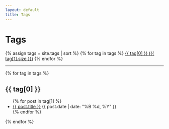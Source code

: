 ```yaml
---
layout: default
title: Tags
---
```


<div class="container">
  <h1 class="main-title">Tags</h1>
  <div class="tags-cloud">
    {% assign tags = site.tags | sort %}
    {% for tag in tags %}
      <a href="#{{ tag[0] | slugify }}" class="tag">{{ tag[0] }} <span class="tag-count">({{ tag[1].size }})</span></a>
    {% endfor %}
  </div>
  <hr>
  {% for tag in tags %}
    <h2 id="{{ tag[0] | slugify }}">{{ tag[0] }}</h2>
    <ul>
      {% for post in tag[1] %}
        <li><a href="{{ post.url }}">{{ post.title }}</a> <span class="post-meta">{{ post.date | date: "%B %d, %Y" }}</span></li>
      {% endfor %}
    </ul>
  {% endfor %}
</div>
